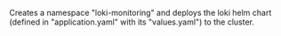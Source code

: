 Creates a namespace "loki-monitoring" and deploys the loki helm chart (defined in "application.yaml" with its "values.yaml") to the cluster.
